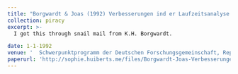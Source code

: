 ```yaml
---
title: "Borgwardt & Joas (1992) Verbesserungen ind er Laufzeitsanalyse des Simplexverfahrens"
collection: piracy
excerpt: >-
  I got this through snail mail from K.H. Borgwardt.

date: 1-1-1992
venue: '  Schwerpunktprogramm der Deutschen Forschungsgemeinschaft, Report No. 419.'
paperurl: 'http://sophie.huiberts.me/files/Borgwardt-Joas-Verbesserungen-in-der-Laufzeitanalyse-des-Simplexverfahrens.pdf'
---
```


